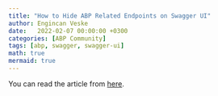 ```yaml
---
title: "How to Hide ABP Related Endpoints on Swagger UI"
author: Engincan Veske
date:   2022-02-07 00:00:00 +0300
categories: [ABP Community]
tags: [abp, swagger, swagger-ui]
math: true
mermaid: true
---
```


You can read the article from [here](https://community.abp.io/posts/how-to-hide-abp-related-endpoints-on-swagger-ui-mb2w01fe).
